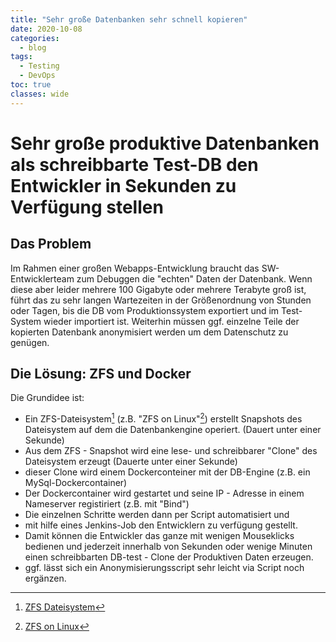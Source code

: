 ```yaml
---
title: "Sehr große Datenbanken sehr schnell kopieren"
date: 2020-10-08
categories:
  - blog
tags:
  - Testing
  - DevOps
toc: true
classes: wide
---
```


# Sehr große produktive Datenbanken als schreibbarte Test-DB den  Entwickler in Sekunden zu Verfügung stellen
## Das Problem
Im Rahmen einer großen Webapps-Entwicklung braucht das SW-Entwicklerteam zum Debuggen die "echten" Daten der Datenbank. 
Wenn diese aber leider mehrere 100 Gigabyte oder mehrere Terabyte groß ist, führt das zu sehr langen Wartezeiten 
in der Größenordnung von Stunden oder Tagen, bis die DB vom Produktionssystem 
exportiert und im Test-System wieder importiert ist. 
Weiterhin müssen ggf. einzelne Teile der kopierten Datenbank anonymisiert werden um dem Datenschutz zu genügen.

## Die Lösung: ZFS und Docker
Die Grundidee ist:
* Ein ZFS-Dateisystem[^1] (z.B. "ZFS on Linux"[^2]) erstellt Snapshots des Dateisystem auf dem die Datenbankengine operiert. (Dauert unter einer Sekunde)
* Aus dem ZFS - Snapshot wird eine lese- und schreibbarer "Clone" des Dateisystem erzeugt (Dauerte unter einer Sekunde)
* dieser Clone wird einem Dockerconteiner mit der DB-Engine (z.B. ein MySql-Dockercontainer)
* Der Dockercontainer wird gestartet und seine IP - Adresse in einem Nameserver registiriert (z.B. mit "Bind")
* Die einzelnen Schritte werden dann per Script automatisiert und 
* mit hilfe eines Jenkins-Job den Entwicklern zu verfügung gestellt. 
* Damit können die Entwickler das ganze mit wenigen Mouseklicks bedienen und jederzeit innerhalb von Sekunden oder wenige Minuten einen 
schreibbarten DB-test - Clone der Produktiven Daten erzeugen. 
* ggf. lässt sich ein Anonymisierungsscript sehr leicht via Script noch ergänzen.

[^1]: [ZFS Dateisystem](https://de.wikipedia.org/wiki/ZFS_(Dateisystem)#:~:text=ZFS%20ist%20ein%20von%20Sun,im%20Server%2D%20und%20Rechenzentrumsbereich%20enth%C3%A4lt.)
[^2]: [ZFS on Linux](https://openzfs.github.io/openzfs-docs/Project%20and%20Community/Admin%20Documentation.html)
